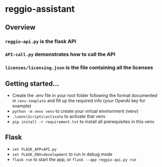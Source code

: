 # reggio-assistant

## Overview
### `reggio-api.py` is the flask API
### `API-call.py` demonstrates how to call the API
### `licenses/licensing.json` is the file containing all the licenses

## Getting started...
- Create the .env file in your root folder following the format documented in `/env-template` and fill up the required info (your OpenAI key for example)
- `python -m venv venv` to create your virtual environment (venv)
- `.\venv\Scripts\activate` to activate that venv
- `pip install -r requirement.txt` to install all prerequisites in this venv

## Flask
- `set FLASK_APP=API.py`
- `set FLASK_ENV=development` to run in debug mode
- `flask run` to start the app, or `flask --app reggio-api.py run`